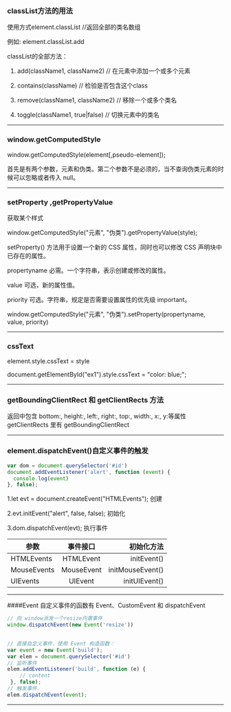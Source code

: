 ### classList方法的用法

使用方式element.classList //返回全部的类名数组

例如: element.classList.add 

classList的全部方法：

1. add(className1, className2)    // 在元素中添加一个或多个元素

2. contains(className)  // 检验是否包含这个class

3. remove(className1, className2) //  移除一个或多个类名

4. toggle(className1, true|false) // 切换元素中的类名
---


### window.getComputedStyle


window.getComputedStyle(element[,pseudo-element]);

首先是有两个参数，元素和伪类。第二个参数不是必须的，当不查询伪类元素的时候可以忽略或者传入 null。

---

### setProperty ,getPropertyValue

获取某个样式

window.getComputedStyle("元素", "伪类").getPropertyValue(style);

setProperty() 方法用于设置一个新的 CSS 属性，同时也可以修改 CSS 声明块中已存在的属性。

propertyname	必需。一个字符串，表示创建或修改的属性。

value	可选，新的属性值。

priority	可选。字符串，规定是否需要设置属性的优先级 important。

window.getComputedStyle("元素", "伪类").setProperty(propertyname, value, priority)


---

### cssText

element.style.cssText = style

document.getElementById("ex1").style.cssText = "color: blue;";

---

### getBoundingClientRect 和 getClientRects 方法

返回中包含 bottom:, height:, left:, right:, top:, width:, x:, y:等属性
getClientRects 里有 getBoundingClientRect

---

### element.dispatchEvent()自定义事件的触发

```js
var dom = document.querySelector('#id')
document.addEventListener('alert', function (event) {
  console.log(event)
}, false);
```

1.let evt = document.createEvent("HTMLEvents"); 创建

2.evt.initEvent("alert", false, false); 初始化

3.dom.dispatchEvent(evt); 执行事件

| 参数   |      事件接口      |  初始化方法 |
|----------|:-------------:|------:|
| HTMLEvents |  HTMLEvent | initEvent() |
| MouseEvents |    MouseEvent   |   initMouseEvent() |
| UIEvents | UIEvent |    initUIEvent() |

---

####Event
自定义事件的函数有 Event、CustomEvent 和 dispatchEvent
```js
// 向 window派发一个resize内置事件
window.dispatchEvent(new Event('resize'))
 

// 直接自定义事件，使用 Event 构造函数：
var event = new Event('build');
var elem = document.querySelector('#id')
// 监听事件
elem.addEventListener('build', function (e) {
    // content
 }, false);
// 触发事件.
elem.dispatchEvent(event);
```

---
